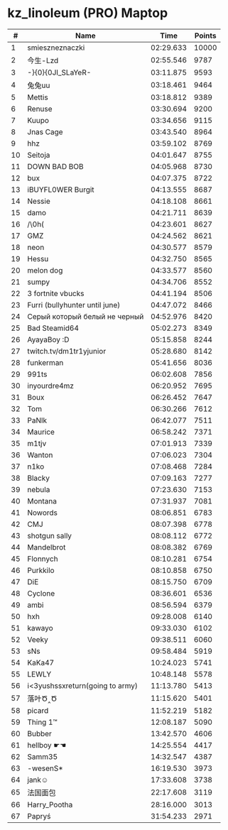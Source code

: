 # kz_linoleum (PRO) Maptop

|  # | Name | Time | Points |
|-------------- | -------------- | -------------- | -------------- | 
| 1 | smieszneznaczki | 02:29.633 | 10000 | 
| 2 | 今生-Lzd | 02:55.546 | 9787 | 
| 3 | -}{0}{0JI_SLaYeR- | 03:11.875 | 9593 | 
| 4 | 兔兔uu | 03:18.461 | 9464 | 
| 5 | Mettis | 03:18.812 | 9389 | 
| 6 | Renuse | 03:30.694 | 9200 | 
| 7 | Kuupo | 03:34.656 | 9115 | 
| 8 | Jnas Cage | 03:43.540 | 8964 | 
| 9 | hhz | 03:59.102 | 8769 | 
| 10 | Seitoja | 04:01.647 | 8755 | 
| 11 | DOWN BAD BOB | 04:05.968 | 8730 | 
| 12 | bux | 04:07.375 | 8722 | 
| 13 | iBUYFL0WER Burgit | 04:13.555 | 8687 | 
| 14 | Nessie | 04:18.108 | 8661 | 
| 15 | damo | 04:21.711 | 8639 | 
| 16 | /\0h( | 04:23.601 | 8627 | 
| 17 | GMZ | 04:24.562 | 8621 | 
| 18 | neon | 04:30.577 | 8579 | 
| 19 | Hessu | 04:32.750 | 8565 | 
| 20 | melon dog | 04:33.577 | 8560 | 
| 21 | sumpy | 04:34.706 | 8552 | 
| 22 | 3 fortnite vbucks | 04:41.194 | 8506 | 
| 23 | Furri (bullyhunter until june) | 04:47.072 | 8466 | 
| 24 | Серый который белый не черный | 04:52.976 | 8420 | 
| 25 | Bad Steamid64 | 05:02.273 | 8349 | 
| 26 | AyayaBoy :D | 05:15.858 | 8244 | 
| 27 | twitch.tv/dm1tr1yjunior | 05:28.680 | 8142 | 
| 28 | funkerman | 05:41.656 | 8036 | 
| 29 | 991ts | 06:02.608 | 7856 | 
| 30 | inyourdre4mz | 06:20.952 | 7695 | 
| 31 | Boux | 06:26.452 | 7647 | 
| 32 | Tom | 06:30.266 | 7612 | 
| 33 | PaNlk | 06:42.077 | 7511 | 
| 34 | Maurice | 06:58.242 | 7371 | 
| 35 | m1tjv | 07:01.913 | 7339 | 
| 36 | Wanton | 07:06.023 | 7304 | 
| 37 | n1ko | 07:08.468 | 7284 | 
| 38 | Blacky | 07:09.163 | 7277 | 
| 39 | nebula | 07:23.630 | 7153 | 
| 40 | Montana | 07:31.937 | 7081 | 
| 41 | Nowords | 08:06.851 | 6783 | 
| 42 | CMJ | 08:07.398 | 6778 | 
| 43 | shotgun sally | 08:08.112 | 6772 | 
| 44 | Mandelbrot | 08:08.382 | 6769 | 
| 45 | Flonnych | 08:10.281 | 6754 | 
| 46 | Purkkilo | 08:10.858 | 6750 | 
| 47 | DiE | 08:15.750 | 6709 | 
| 48 | Cyclone | 08:36.601 | 6536 | 
| 49 | ambi | 08:56.594 | 6379 | 
| 50 | hxh | 09:28.008 | 6140 | 
| 51 | kawayo | 09:33.030 | 6102 | 
| 52 | Veeky | 09:38.511 | 6060 | 
| 53 | sNs | 09:58.484 | 5919 | 
| 54 | KaKa47 | 10:24.023 | 5741 | 
| 55 | LEWLY | 10:48.148 | 5578 | 
| 56 | i<3yushssxreturn(going to army) | 11:13.780 | 5413 | 
| 57 | 落叶Ծ‸Ծ | 11:15.620 | 5401 | 
| 58 | picard | 11:52.219 | 5182 | 
| 59 | Thing 1™ | 12:08.187 | 5090 | 
| 60 | Bubber | 13:42.570 | 4606 | 
| 61 | hellboy ☛☚ | 14:25.554 | 4417 | 
| 62 | Samm35 | 14:32.547 | 4387 | 
| 63 | -wesenS* | 16:19.530 | 3973 | 
| 64 | jank☺ | 17:33.608 | 3738 | 
| 65 | 法国面包 | 22:17.608 | 3119 | 
| 66 | Harry_Pootha | 28:16.000 | 3013 | 
| 67 | Papryś | 31:54.233 | 2971 | 

